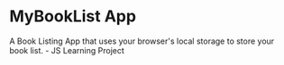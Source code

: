 # MyBookList App
A Book Listing App that uses your browser's local storage to store your book list. - JS Learning Project